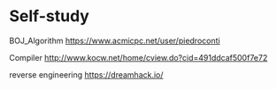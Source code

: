 # Self-study

BOJ_Algorithm
https://www.acmicpc.net/user/piedroconti

Compiler
http://www.kocw.net/home/cview.do?cid=491ddcaf500f7e72

reverse engineering
https://dreamhack.io/
